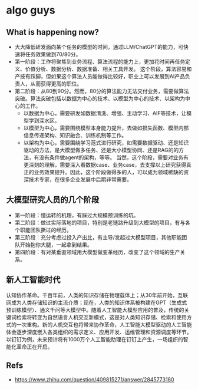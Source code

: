# algo guys

## What is happening now?
- 大大降低研发面向某个任务的模型的时间，通过LLM/ChatGPT的能力，可快速将任务效果做到70/80分。
- 第一阶段：工作将聚焦到业务流程、算法流程的能力上，更加花时间再任务定义、价值分析、数据分析、数据准备、相关工具开发。
          这个阶段，算法容易和产技有踩脚，但如果这个算法人员能做得比较好，职业上可以发展到AI产品负责人，从而获得更高的职位。
- 第二阶段：从80到90分。然而，80分的算法能力无法交付业务，需要做算法突破。算法突破包括以数据为中心的技术、以模型为中心的技术、以架构为中心的工作。
  * 以数据为中心，需要研发如数据清洗、增强、主动学习、AIF等技术，让模型学到深水区。
  * 以模型为中心，需要围绕模型本身能力提升，去做如损失函数、模型内部信息传递架构、知识融合、训练机制等工作。
  * 以架构为中心，需要围绕学习范式进行研究，如需要数据驱动、还是知识驱动的方法，是大模型做多任务、还是大小模型协同、还是RAG的的方法，有没有条件做agent的架构，等等。
  当然，这个阶段，需要对业务有更深刻的理解，需要深入看数据case、业务case，去支撑以上研究获得真正的业务效果提升。因此，这个阶段做得多的人，可以成为领域稀缺的资深技术专家，在很多企业发展中后期非常需要。

## 大模型研究人员的几个阶段
- 第一阶段：懂运转的机理，有踩过大规模预训练的坑。
- 第二阶段：做过实际落地的项目，特别是老链路升级到大模型的项目，有与各个职能团队撕过的经历。
- 第三阶段：充分考虑过投入产出比，有主导/发起过大模型项目，其他职能团队开始抱你大腿，一起拿到结果。
- 第四阶段：有对某垂直领域用大模型做变革经历，改变了这个领域的生产关系。


## 新人工智能时代
认知协作革命。千百年前，人类的知识存储在物理载体上；从30年前开始，互联网成为人类存储知识的主流介质；现在，人类的知识体系被构建在GPT（生成式预训练模型）、通义千问等大模型中。随着人工智能大模型应用的普及，传统的关键词检索将转变为自然语言人机交互新模式，这是对人类知识存储、检索和使用方式的一次重构。新的人机交互也将带来协作革命，人工智能大模型驱动的人工智能体会逐步深度嵌入各类组织的需求定义、应用开发、运维管理和资源调度等环节。以钉钉为例，未来预计将有1000万个人工智能助理在钉钉上产生，一场组织的智能化革命正在开启。

## Refs
- https://www.zhihu.com/question/409815271/answer/2845773180
